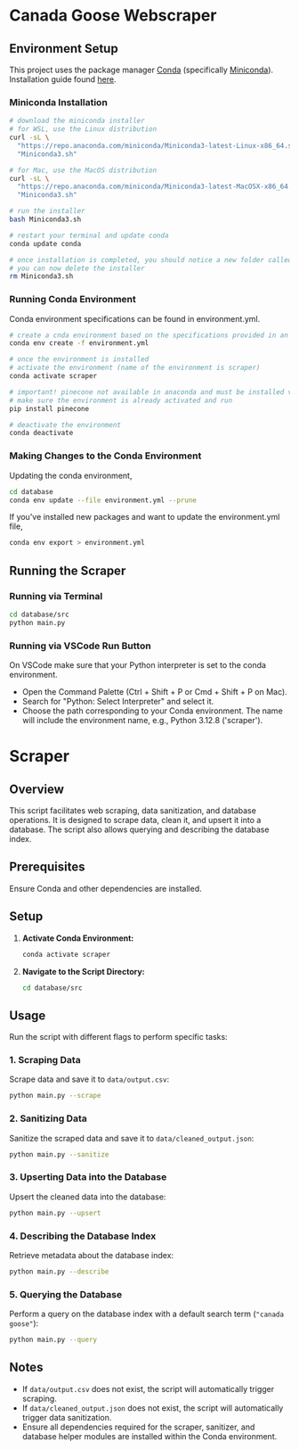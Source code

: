 # Canada Goose Webscraper

## Environment Setup

This project uses the package manager [Conda](https://docs.conda.io/en/latest/) (specifically [Miniconda](https://docs.anaconda.com/miniconda/)). Installation guide found [here](https://educe-ubc.github.io/conda.html).

### Miniconda Installation

```bash
# download the miniconda installer
# for WSL, use the Linux distribution
curl -sL \
  "https://repo.anaconda.com/miniconda/Miniconda3-latest-Linux-x86_64.sh" > \
  "Miniconda3.sh"

# for Mac, use the MacOS distribution
curl -sL \
  "https://repo.anaconda.com/miniconda/Miniconda3-latest-MacOSX-x86_64.sh" > \
  "Miniconda3.sh"
```

```bash
# run the installer
bash Miniconda3.sh

# restart your terminal and update conda
conda update conda

# once installation is completed, you should notice a new folder called miniconda3
# you can now delete the installer
rm Miniconda3.sh
```

### Running Conda Environment

Conda environment specifications can be found in environment.yml.

```bash
# create a cnda environment based on the specifications provided in an environment.yml file.
conda env create -f environment.yml

# once the environment is installed
# activate the environment (name of the environment is scraper)
conda activate scraper

# important! pinecone not available in anaconda and must be installed via pip
# make sure the environment is already activated and run
pip install pinecone

# deactivate the environment
conda deactivate
```


### Making Changes to the Conda Environment

Updating the conda environment,

```bash
cd database
conda env update --file environment.yml --prune
```

If you've installed new packages and want to update the environment.yml file,

```bash
conda env export > environment.yml
```

## Running the Scraper

### Running via Terminal

```bash
cd database/src
python main.py
```

### Running via VSCode Run Button

On VSCode make sure that your Python interpreter is set to the conda environment.
- Open the Command Palette (Ctrl + Shift + P or Cmd + Shift + P on Mac).
- Search for "Python: Select Interpreter" and select it.
- Choose the path corresponding to your Conda environment. The name will include the environment name, e.g., Python 3.12.8 ('scraper').



# Scraper
## Overview

This script facilitates web scraping, data sanitization, and database operations. It is designed to scrape data, clean it, and upsert it into a database. The script also allows querying and describing the database index.

## Prerequisites

Ensure Conda and other dependencies are installed. 

## Setup

1. **Activate Conda Environment:**

   ```sh
   conda activate scraper
   ```

2. **Navigate to the Script Directory:**

   ```sh
   cd database/src
   ```

## Usage

Run the script with different flags to perform specific tasks:

### 1. Scraping Data

Scrape data and save it to `data/output.csv`:

```sh
python main.py --scrape
```

### 2. Sanitizing Data

Sanitize the scraped data and save it to `data/cleaned_output.json`:

```sh
python main.py --sanitize
```

### 3. Upserting Data into the Database

Upsert the cleaned data into the database:

```sh
python main.py --upsert
```

### 4. Describing the Database Index

Retrieve metadata about the database index:

```sh
python main.py --describe
```

### 5. Querying the Database

Perform a query on the database index with a default search term (`"canada goose"`):

```sh
python main.py --query
```

## Notes

- If `data/output.csv` does not exist, the script will automatically trigger scraping.
- If `data/cleaned_output.json` does not exist, the script will automatically trigger data sanitization.
- Ensure all dependencies required for the scraper, sanitizer, and database helper modules are installed within the Conda environment.